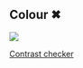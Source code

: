 ## Colour ✖
 ![](images/colour-bad-2.jpg) 
 
[Contrast checker](http://webaim.org/resources/contrastchecker​)
